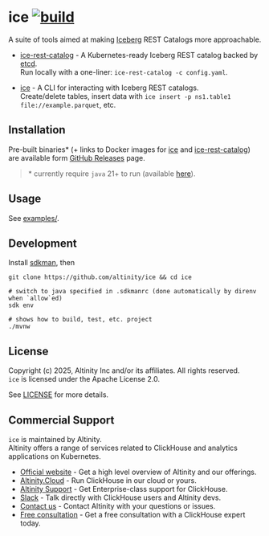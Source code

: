 # ice [![build](https://github.com/altinity/ice/actions/workflows/verify.yaml/badge.svg)](https://github.com/altinity/ice/actions/workflows/verify.yaml)

A suite of tools aimed at making [Iceberg](https://iceberg.apache.org/) REST Catalogs more approachable. 

- [ice-rest-catalog](ice-rest-catalog/) - A Kubernetes-ready Iceberg REST catalog backed by [etcd](https://etcd.io/).  
Run locally with a one-liner: `ice-rest-catalog -c config.yaml`.

- [ice](ice/) - A CLI for interacting with Iceberg REST catalogs.  
Create/delete tables, insert data with `ice insert -p ns1.table1 file://example.parquet`, etc. 

## Installation

Pre-built binaries\* (+ links to Docker images for [ice](https://hub.docker.com/r/altinity/ice) and [ice-rest-catalog](https://hub.docker.com/r/altinity/ice-rest-catalog)) are available form [GitHub Releases](https://github.com/Altinity/ice/releases) page.
> \* currently require `java` 21+ to run (available [here](https://adoptium.net/installation/)).  

## Usage

See [examples/](examples/).

## Development

Install [sdkman](https://sdkman.io/install), then

```shell
git clone https://github.com/altinity/ice && cd ice

# switch to java specified in .sdkmanrc (done automatically by direnv when `allow`ed)
sdk env
  
# shows how to build, test, etc. project
./mvnw
```

## License

Copyright (c) 2025, Altinity Inc and/or its affiliates. All rights reserved.  
`ice` is licensed under the Apache License 2.0.

See [LICENSE](./LICENSE) for more details.

## Commercial Support

`ice` is maintained by Altinity.  
Altinity offers a range of services related to ClickHouse and analytics applications on Kubernetes.

- [Official website](https://altinity.com/) - Get a high level overview of Altinity and our offerings.
- [Altinity.Cloud](https://altinity.com/cloud-database/) - Run ClickHouse in our cloud or yours.
- [Altinity Support](https://altinity.com/support/) - Get Enterprise-class support for ClickHouse.
- [Slack](https://altinity.com/slack) - Talk directly with ClickHouse users and Altinity devs.
- [Contact us](https://hubs.la/Q020sH3Z0) - Contact Altinity with your questions or issues.
- [Free consultation](https://hubs.la/Q020sHkv0) - Get a free consultation with a ClickHouse expert today.
 
